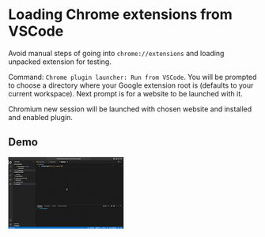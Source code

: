 # Loading Chrome extensions from VSCode

Avoid manual steps of going into `chrome://extensions` and loading unpacked extension for testing.

Command: `Chrome plugin launcher: Run from VSCode`. You will be prompted to choose a directory where your Google extension root is (defaults to your current workspace). Next prompt is for a website to be launched with it.

Chromium new session will be launched with chosen website and installed and enabled plugin.

## Demo

![demo](demo.gif)
